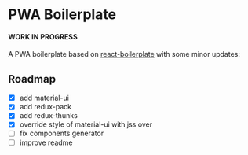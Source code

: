# PWA Boilerplate

#### WORK IN PROGRESS

A PWA boilerplate based on [react-boilerplate] with some minor updates:

[react-boilerplate]: https://www.reactboilerplate.com/

## Roadmap

- [x] add material-ui
- [x] add redux-pack
- [x] add redux-thunks
- [x] override style of material-ui with jss over
- [ ] fix components generator
- [ ] improve readme
